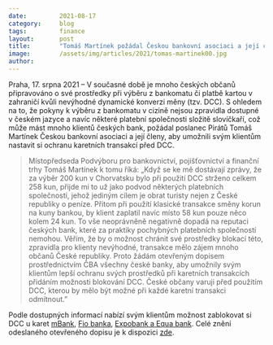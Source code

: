 ```yaml
---
date:         2021-08-17
category:     blog
tags:         finance  
layout:       post
title:        "Tomáš Martínek požádal Českou bankovní asociaci a její členy, aby umožnili svým klientům ochranu karetních transakcí před DCC"
image:        /assets/img/articles/2021/tomas-martinek00.jpg
author:       
---
```




Praha, 17. srpna 2021 – V současné době je mnoho českých občanů připravováno o své prostředky při výběru z bankomatu či platbě kartou v zahraničí kvůli nevýhodné dynamické konverzi měny (tzv. DCC). S ohledem na to, že pokyny k výběru z bankomatu v cizině nejsou zpravidla dostupné v českém jazyce a navíc některé platební společnosti složitě slovíčkaří, což může mást mnoho klientů českých bank, požádal poslanec Pirátů Tomáš Martínek Českou bankovní asociaci a její členy, aby umožnili svým klientům nastavit si ochranu karetních transakcí před DCC.

> Místopředseda Podvýboru pro bankovnictví, pojišťovnictví a finanční trhy Tomáš Martínek k tomu říká: „Když se ke mě dostávají zprávy, že za výběr 200 kun v Chorvatsku bylo při použití DCC strženo celkem 258 kun, přijde mi to už jako podvod některých platebních společností, jehož jediným cílem je obrat turisty nejen z České republiky o peníze. Přitom při použití klasické transakce směny korun na kuny bankou, by klient zaplatil navíc místo 58 kun pouze něco kolem 24 kun. To vše neoprávněně negativně dopadá na reputaci českých bank, které za praktiky pochybných platebních společností nemohou. Věřím, že by o možnost chránit své prostředky blokací této, zpravidla pro klienty nevýhodné, transakce mělo zájem mnoho občanů České republiky. Proto žádám otevřeným dopisem prostřednictvím ČBA všechny české banky, aby umožnily svým klientům lepší ochranu svých prostředků při karetních transakcích přidáním možnosti blokování DCC. České občany varuji před použitím DCC, kterou by mělo být možné při každé karetní transakci odmítnout.”

Podle dostupných informací nabízí svým klientům možnost zablokovat si DCC u karet [mBank](https://www.penize.cz/nakupy/425767-dynamicky-zlodej-radi-dal-pozor-na-karetni-trik-v-cizine), [Fio banka](https://www.penize.cz/nakupy/425767-dynamicky-zlodej-radi-dal-pozor-na-karetni-trik-v-cizine), [Expobank a Equa bank](https://www.penize.cz/nakupy/425767-dynamicky-zlodej-radi-dal-pozor-na-karetni-trik-v-cizine). Celé znění odeslaného otevřeného dopisu je k dispozici [zde](https://docs.google.com/document/d/1vl4e3eYLgYQ7GLStjPcsgPIDEsoZKAlo/edit).
